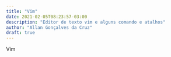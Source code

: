 ```yaml
---
title: "Vim"
date: 2021-02-05T08:23:57-03:00
description: "Editor de texto vim e alguns comando e atalhos"
author: "Allan Gonçalves da Cruz"
draft: true
---
```


Vim